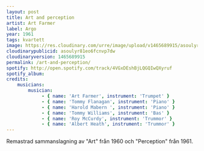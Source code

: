 ```yaml
---
layout: post
title: Art and perception
artist: Art Farmer
label: Argo
year: 1961
tags: kvartett
image: https://res.cloudinary.com/urre/image/upload/v1465689915/asoulyr81eo6fcnvp7dw.jpg
cloudinarypublicid: asoulyr81eo6fcnvp7dw
cloudinaryversion: 1465689915
permalink: /art-and-perception/
spotify: http://open.spotify.com/track/4VGxDEshBjLQGQIwQXyruf
spotify_album: 
credits:
    musicians:
        musician:
             - { name: 'Art Farmer', instrument: 'Trumpet' }
             - { name: 'Tommy Flanagan', instrument: 'Piano' }
             - { name: 'Harold Mabern ', instrument: 'Piano' }
             - { name: 'Tommy Williams', instrument: 'Bas' }
             - { name: 'Roy McCurdy', instrument: 'Trummor' }
             - { name: 'Albert Heath', instrument: 'Trummor' }
---
```


Remastrad sammanslagning av "Art" från 1960 och "Perception" från 1961.